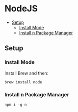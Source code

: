 # NodeJS

<!-- @import "[TOC]" {cmd="toc" depthFrom=2 depthTo=5 orderedList=false} -->

<!-- code_chunk_output -->

- [Setup](#setup)
  - [Install Mode](#install-mode)
  - [Install n Package Manager](#install-n-package-manager)

<!-- /code_chunk_output -->

## Setup

### Install Mode

Install Brew and then:

```shell
brew install node
```

### Install n Package Manager

```shell
npm i -g n
```
